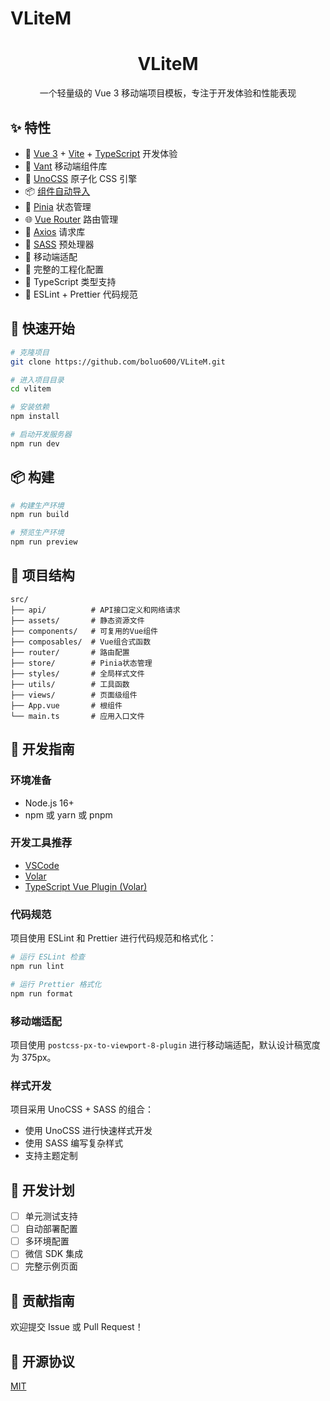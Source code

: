 # VLiteM

<div align="center">
  <h1>VLiteM</h1>
  <p>一个轻量级的 Vue 3 移动端项目模板，专注于开发体验和性能表现</p>
</div>

## ✨ 特性

- 🚀 [Vue 3](https://vuejs.org/) + [Vite](https://vitejs.dev/) + [TypeScript](https://www.typescriptlang.org/) 开发体验
- 📱 [Vant](https://vant-ui.github.io/vant/#/zh-CN) 移动端组件库
- 🎨 [UnoCSS](https://unocss.dev/) 原子化 CSS 引擎
- 📦 [组件自动导入](https://github.com/antfu/unplugin-vue-components)
- 🍍 [Pinia](https://pinia.vuejs.org/) 状态管理
- 🌐 [Vue Router](https://router.vuejs.org/) 路由管理
- 📡 [Axios](https://axios-http.com/) 请求库
- 💅 [SASS](https://sass-lang.com/) 预处理器
- 📱 移动端适配
- 🔧 完整的工程化配置
- 💪 TypeScript 类型支持
- 🎯 ESLint + Prettier 代码规范

## 🚀 快速开始

```bash
# 克隆项目
git clone https://github.com/boluo600/VLiteM.git

# 进入项目目录
cd vlitem

# 安装依赖
npm install

# 启动开发服务器
npm run dev
```

## 📦 构建

```bash
# 构建生产环境
npm run build

# 预览生产环境
npm run preview
```

## 📁 项目结构

```
src/
├── api/          # API接口定义和网络请求
├── assets/       # 静态资源文件
├── components/   # 可复用的Vue组件
├── composables/  # Vue组合式函数
├── router/       # 路由配置
├── store/        # Pinia状态管理
├── styles/       # 全局样式文件
├── utils/        # 工具函数
├── views/        # 页面级组件
├── App.vue       # 根组件
└── main.ts       # 应用入口文件
```

## 🔧 开发指南

### 环境准备

- Node.js 16+
- npm 或 yarn 或 pnpm

### 开发工具推荐

- [VSCode](https://code.visualstudio.com/)
- [Volar](https://marketplace.visualstudio.com/items?itemName=Vue.volar)
- [TypeScript Vue Plugin (Volar)](https://marketplace.visualstudio.com/items?itemName=Vue.vscode-typescript-vue-plugin)

### 代码规范

项目使用 ESLint 和 Prettier 进行代码规范和格式化：

```bash
# 运行 ESLint 检查
npm run lint

# 运行 Prettier 格式化
npm run format
```

### 移动端适配

项目使用 `postcss-px-to-viewport-8-plugin` 进行移动端适配，默认设计稿宽度为 375px。

### 样式开发

项目采用 UnoCSS + SASS 的组合：

- 使用 UnoCSS 进行快速样式开发
- 使用 SASS 编写复杂样式
- 支持主题定制

## 📝 开发计划

- [ ] 单元测试支持
- [ ] 自动部署配置
- [ ] 多环境配置
- [ ] 微信 SDK 集成
- [ ] 完整示例页面

## 🤝 贡献指南

欢迎提交 Issue 或 Pull Request！

## 📄 开源协议

[MIT](./LICENSE)
